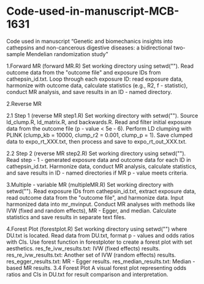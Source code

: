 # Code-used-in-manuscript-MCB-1631
Code used in manuscript “Genetic and biomechanics insights into cathepsins and non-cancerous digestive diseases: a bidirectional two-sample Mendelian randomization study”

1.Forward MR (forward MR.R)
Set working directory using setwd("").
Read outcome data from the "outcome file" and exposure IDs from cathepsin_id.txt.
Loop through each exposure ID: read exposure data, harmonize with outcome data, calculate statistics (e.g., R2, f - statistic), conduct MR analysis, and save results in an ID - named directory.


2.Reverse MR

2.1 Step 1 (reverse MR step1.R)
Set working directory with setwd("").
Source ld_clump.R, ld_matrix.R, and backwards.R.
Read and filter initial exposure data from the outcome file (p - value < 5e - 6).
Perform LD clumping with PLINK (clump_kb = 10000, clump_r2 = 0.001, clump_p = 1).
Save clumped data to expo_rt_XXX.txt, then process and save to expo_rt_out_XXX.txt.

2.2 Step 2 (reverse MR step2.R)
Set working directory using setwd("").
Read step - 1 - generated exposure data and outcome data for each ID in cathepsin_id.txt.
Harmonize data, conduct MR analysis, calculate statistics, and save results in ID - named directories if MR p - value meets criteria.


3.Multiple - variable MR (multipleMR.R)
Set working directory with setwd("").
Read exposure IDs from cathepsin_id.txt, extract exposure data, read outcome data from the "outcome file", and harmonize data.
Input harmonized data into mr_mvinput. Conduct MR analyses with methods like IVW (fixed and random effects), MR - Egger, and median. Calculate statistics and save results in separate text files.


4.Forest Plot (forestplot.R)
Set working directory using setwd("") where DU.txt is located.
Read data from DU.txt, format p - values and odds ratios with CIs. Use forest function in forestploter to create a forest plot with set aesthetics.
res_fe_ivw_results.txt: IVW (fixed effects) results.
res_re_ivw_results.txt: Another set of IVW (random effects) results.
res_egger_results.txt: MR - Egger results.
res_median_results.txt: Median - based MR results.
3.4 Forest Plot
A visual forest plot representing odds ratios and CIs in DU.txt for result comparison and interpretation.
